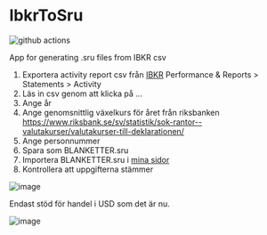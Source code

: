 # IbkrToSru

![github actions](https://github.com/JohanLarsson/IbkrToSru/actions/workflows/ci.yml/badge.svg)

App for generating .sru files from IBKR csv

1. Exportera activity report csv från [IBKR](https://www.interactivebrokers.co.uk/sso/Login?SERVICE=AM.LOGIN) Performance & Reports > Statements > Activity
2. Läs in csv genom att klicka på ...
3. Ange år
4. Ange genomsnittlig växelkurs för året från riksbanken https://www.riksbank.se/sv/statistik/sok-rantor--valutakurser/valutakurser-till-deklarationen/
5. Ange personnummer
6. Spara som BLANKETTER.sru
7. Importera BLANKETTER.sru i [mina sidor](https://www.skatteverket.se/)
8. Kontrollera att uppgifterna stämmer

![image](https://user-images.githubusercontent.com/1640096/232188438-b461b158-8187-472b-b8f1-462429120f7d.png)

Endast stöd för handel i USD som det är nu.

![image](https://user-images.githubusercontent.com/1640096/232244461-4c3233bc-1acb-493d-94e2-9e6369cb65cb.png)
